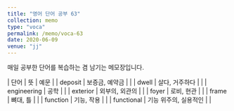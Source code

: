 ```yaml
---
title: "영어 단어 공부 63"
collection: memo
type: "voca"
permalink: /memo/voca-63
date: 2020-06-09
venue: "jj"
---
```


매일 공부한 단어를 복습하는 겸 남기는 메모장입니다.

| 단어 | 뜻 | 예문 |
| deposit | 보증금, 예약금 |  |
| dwell | 살다, 거주하다 |  |
| engineering | 공학 |  |
| exterior | 외부의, 외관의 |  |
| foyer | 로비, 현관 |  |
| frame | 뼈대, 틀 |  |
| function | 기능, 작용 |  |
| functional | 기능 위주의, 실용적인 |  |




















